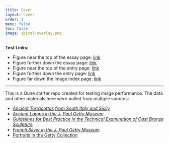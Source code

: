 ```yaml
---
title: Cover
layout: cover
order: 1
menu: false
toc: false
image: spiral-overlay.png
---
```


**Test Links:**

- Figure near the top of the essay page: [link](/essay/#cat-4)
- Figure further down the essay page: [link](/essay/#cat-32)
- Figure near the top of the entry page: [link](/entry/#cat-5)
- Figure further down the entry page: [link](/entry/#cat-16)
- Figure far down the image index page: [link](/image-index/#lamp-448)

--- 

This is a Quire starter repo created for testing image performance. The data and other materials here were pulled from multiple sources:

- [*Ancient Terracottas from South Italy and Sicily*](https://github.com/thegetty/terracottas)
- [*Ancient Lamps in the J. Paul Getty Museum*](https://github.com/thegetty/ancientlamps)
- [*Guidelines for Best Practice in the Technical Examination of Cast Bronze Sculpture*](https://github.com/thegetty/bronze-guidelines/)
- [*French Silver in the J. Paul Getty Museum*](https://github.com/thegetty/french-silver)
- [Portraits in the Getty Collection](https://www.getty.edu/art/collection/search?department=Paintings&images=true&open_content=true)
